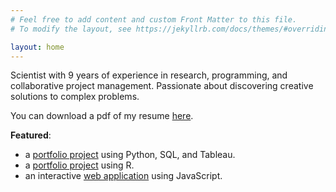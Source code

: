 ```yaml
---
# Feel free to add content and custom Front Matter to this file.
# To modify the layout, see https://jekyllrb.com/docs/themes/#overriding-theme-defaults

layout: home
---
```


Scientist with 9 years of experience in research, programming, and collaborative project management.  Passionate about discovering creative solutions to complex problems.

You can download a pdf of my resume [here](https://raw.githubusercontent.com/reedhodges/reedhodges.github.io/main/ReedHodges_Resume.pdf).

**Featured**: 

- a [portfolio project](sql-proj.markdown) using Python, SQL, and Tableau.
- a [portfolio project](nc_labor_R_proj.markdown) using R.
- an interactive [web application](infection_simulator.markdown) using JavaScript.